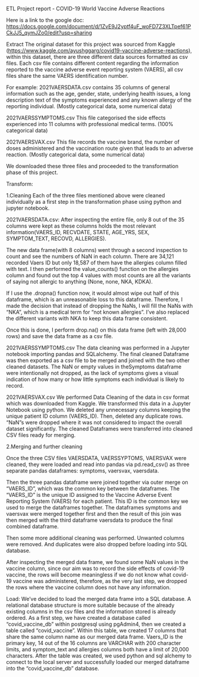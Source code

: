 ETL Project report - COVID-19 World Vaccine Adverse Reactions

Here is a link to the google doc: https://docs.google.com/document/d/1ZvE9J2yptf4uF_woFD7Z3XLTpef61PCkJJ5_qymJZo0/edit?usp=sharing

Extract
The original dataset for this project was sourced from Kaggle (https://www.kaggle.com/ayushggarg/covid19-vaccine-adverse-reactions), within this dataset, there are three different data sources formatted as csv files. Each csv file contains different content regarding the information reported to the vaccine adverse event reporting system (VAERS), all csv files share the same VAERS identification number.

For example:
2021VAERSDATA.csv contains 35 columns of general information such as the age, gender, state, underlying health issues, a long description text of the symptoms experienced and any known allergy of the reporting individual. (Mostly categorical data, some numerical data)
 
2021VAERSSYMPTOMS.csv This file categorised the side effects experienced into 11 columns with professional medical terms. (100% categorical data) 
 
2021VAERSVAX.csv This file records the vaccine brand, the number of doses administered and the vaccination route given that leads to an adverse reaction. (Mostly categorical data, some numerical data)
 
We downloaded these three files and proceeded to the transformation phase of this project.  
 
 
  
 







Transform: 

1.Cleaning 
Each of the three files mentioned above were cleaned individually as a first step in the transformation phase using python and jupyter notebook. 
 
2021VAERSDATA.csv: After inspecting the entire file, only 8 out of the 35 columns were kept as these columns holds the most relevant information(VAERS_ID, RECVDATE, STATE, AGE_YRS, SEX, SYMPTOM_TEXT, RECOVD, ALLERGIES). 
 
The new data frame(with 8 columns) went through a second inspection to count and see the numbers of NaN in each column. There are 34,121 recorded Vaers ID but only 18,587 of them have the allergies column filled with text. I then performed the value_counts() function on the allergies column and found out the top 4 values with most counts are all the variants of saying not allergic to anything (None, none, NKA, KDKA).
 
If I use the .dropna() function now, it would almost wipe out half of this dataframe, which is an unreasonable loss to this dataframe. Therefore, I made the decision that instead of dropping the NaNs, I will fill the NaNs with “NKA”, which is a medical term for “not known allergies”. I’ve also replaced the different variants with NKA to keep this data frame consistent. 

Once this is done, I perform drop.na() on this data frame (left with 28,000 rows) and save the data frame as a csv file. 
 
2021VAERSSYMPTOMS.csv
The data cleaning was performed in a Jupyter notebook importing pandas and SQLalchemy. The final cleaned Dataframe was then exported as a csv file to be merged and joined with the two other cleaned datasets. The NaN or empty values in theSymptoms dataframe were intentionally not dropped, as the  lack of  symptoms gives a visual indication of how many or how little symptoms each individual is likely to record.

 
2021VAERSVAX.csv We performed Data Cleaning of the data in csv format which was downloaded from Kaggle. We transformed this data in a Jupyter Notebook using python. We deleted any unnecessary columns keeping the unique patient ID column (VAERS_ID). Then, deleted any duplicate rows. “NaN”s were dropped where it was not considered to impact the overall dataset significantly. The cleaned Dataframes were transferred into cleaned CSV files ready for merging. 




2.Merging and further cleaning

Once the three CSV files VAERSDATA, VAERSSYPTOMS, VAERSVAX were cleaned, they were loaded and read into pandas via pd.read_csv() as three separate pandas dataframes: symptoms, vaersvax, vaersdata.




Then the three pandas dataframe were joined together via outer merge on “VAERS_ID”, which was the common key between the dataframes. The “VAERS_ID” is the unique ID assigned to the Vaccine Adverse Event Reporting System (VAERS) for each patient. This ID is the common key we used to merge the dataframes together. The dataframes symptoms and vaersvax were merged together first and then the result of this join was then merged with the third dataframe vaersdata to produce the final combined dataframe.




Then some more additional cleaning was performed. Unwanted columns were removed. And duplicates were also dropped before loading into SQL database. 





After inspecting the merged data frame, we found some NaN values in the vaccine column, since our aim was to record the side effects of covid-19 vaccine, the rows will become meaningless if we do not know what covid-19 vaccine was administered, therefore, as the very last step, we dropped the rows where the vaccine column does not have any information.


Load:
We’ve decided to load the merged data frame into a SQL database.  A relational database structure is more suitable because of the already existing columns in the csv files and the information stored is already ordered.
As a first step, we have created a database called “covid_vaccine_db” within postgresql using pgAdmin4, then we created a table called “covid_vaccine”. Within this table, we created 17 columns that share the same column name as our merged data frame. Vaers_ID is the primary key, 14 out of the 16 columns are VARCHAR with 200 character limits, and symptom_text and allergies columns both have a limit of 20,000 characters. 
After the table was created, we used python and sql alchemy to connect to the local server and successfully loaded our merged dataframe into the “covid_vaccine_db” database.


